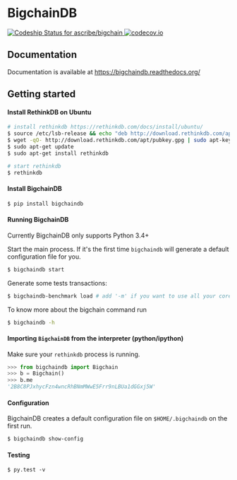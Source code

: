 # BigchainDB
[![Codeship Status for
ascribe/bigchain](https://codeship.com/projects/2e292f40-6b4b-0133-3a9c-4e7d03b9bb62/status?branch=master)
](https://codeship.com/projects/115150) [![codecov.io](https://codecov.io/github/ascribe/bigchain/coverage.svg?token=GEwKioPPu9&branch=master)](https://codecov.io/github/ascribe/bigchain?branch=master)


## Documentation

Documentation is available at https://bigchaindb.readthedocs.org/

## Getting started

#### Install RethinkDB on Ubuntu

```sh
# install rethinkdb https://rethinkdb.com/docs/install/ubuntu/
$ source /etc/lsb-release && echo "deb http://download.rethinkdb.com/apt $DISTRIB_CODENAME main" | sudo tee /etc/apt/sources.list.d/rethinkdb.list
$ wget -qO- http://download.rethinkdb.com/apt/pubkey.gpg | sudo apt-key add -
$ sudo apt-get update
$ sudo apt-get install rethinkdb

# start rethinkdb
$ rethinkdb
```

#### Install BigchainDB
```sh
$ pip install bigchaindb
```

#### Running BigchainDB
Currently BigchainDB only supports Python 3.4+


Start the main process. If it's the first time `bigchaindb` will generate a default
configuration file for you.
```sh
$ bigchaindb start
```

Generate some tests transactions:

```sh
$ bigchaindb-benchmark load # add '-m' if you want to use all your cores
```

To know more about the bigchain command run
```sh
$ bigchaindb -h
```

#### Importing `BigchainDB` from the interpreter (python/ipython)
Make sure your `rethinkdb` process is running.

```python
>>> from bigchaindb import Bigchain
>>> b = Bigchain()
>>> b.me
'2B8C8PJxhycFzn4wncRhBNmMWwE5Frr9nLBUa1dGGxj5W'
```

#### Configuration

BigchainDB creates a default configuration file on `$HOME/.bigchaindb` on the
first run.

```sh
$ bigchaindb show-config
```

#### Testing

```
$ py.test -v
```
